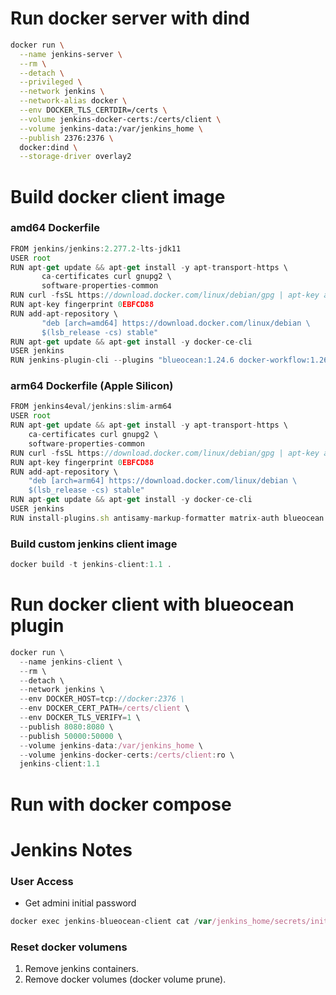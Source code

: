 # Run docker server with dind

```bash
docker run \
  --name jenkins-server \
  --rm \
  --detach \
  --privileged \
  --network jenkins \
  --network-alias docker \
  --env DOCKER_TLS_CERTDIR=/certs \
  --volume jenkins-docker-certs:/certs/client \
  --volume jenkins-data:/var/jenkins_home \
  --publish 2376:2376 \
  docker:dind \
  --storage-driver overlay2
```

# Build docker client image

### amd64 Dockerfile

```jsx
FROM jenkins/jenkins:2.277.2-lts-jdk11
USER root
RUN apt-get update && apt-get install -y apt-transport-https \
       ca-certificates curl gnupg2 \
       software-properties-common
RUN curl -fsSL https://download.docker.com/linux/debian/gpg | apt-key add -
RUN apt-key fingerprint 0EBFCD88
RUN add-apt-repository \
       "deb [arch=amd64] https://download.docker.com/linux/debian \
       $(lsb_release -cs) stable"
RUN apt-get update && apt-get install -y docker-ce-cli
USER jenkins
RUN jenkins-plugin-cli --plugins "blueocean:1.24.6 docker-workflow:1.26"
```

### arm64 Dockerfile (Apple Silicon)

```jsx
FROM jenkins4eval/jenkins:slim-arm64
USER root
RUN apt-get update && apt-get install -y apt-transport-https \
    ca-certificates curl gnupg2 \
    software-properties-common
RUN curl -fsSL https://download.docker.com/linux/debian/gpg | apt-key add -
RUN apt-key fingerprint 0EBFCD88
RUN add-apt-repository \
    "deb [arch=arm64] https://download.docker.com/linux/debian \
    $(lsb_release -cs) stable"
RUN apt-get update && apt-get install -y docker-ce-cli
USER jenkins
RUN install-plugins.sh antisamy-markup-formatter matrix-auth blueocean:1.24.6 docker-workflow:1.26
```

### Build custom jenkins client image

```jsx
docker build -t jenkins-client:1.1 .
```

# Run docker client with blueocean plugin

```jsx
docker run \
  --name jenkins-client \
  --rm \
  --detach \
  --network jenkins \
  --env DOCKER_HOST=tcp://docker:2376 \
  --env DOCKER_CERT_PATH=/certs/client \
  --env DOCKER_TLS_VERIFY=1 \
  --publish 8080:8080 \
  --publish 50000:50000 \
  --volume jenkins-data:/var/jenkins_home \
  --volume jenkins-docker-certs:/certs/client:ro \
  jenkins-client:1.1
```

# Run with docker compose

# Jenkins Notes

### User Access

- Get admini initial password

```jsx
docker exec jenkins-blueocean-client cat /var/jenkins_home/secrets/initialAdminPassword
```

### Reset docker volumens

1. Remove jenkins containers.
2. Remove docker volumes (docker volume prune).
